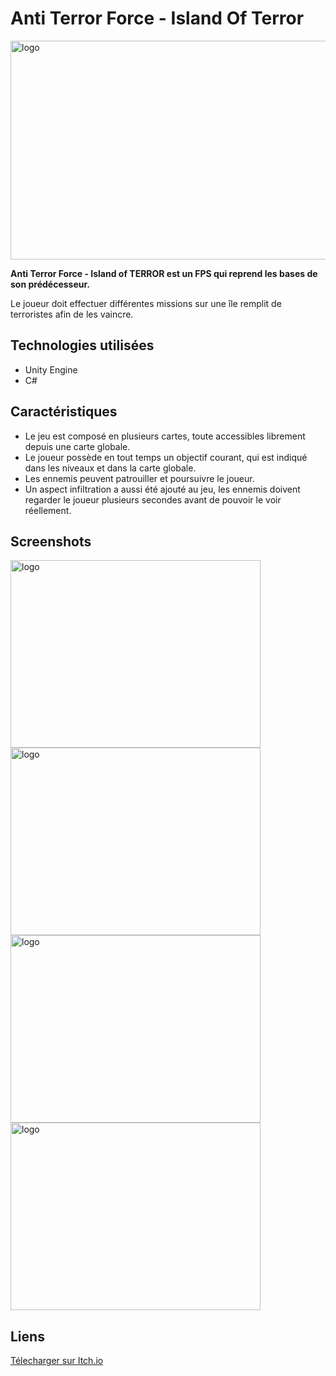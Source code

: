 # Anti Terror Force - Island Of Terror

<img class="img-fluid" src="https://helisoya.github.io/Portfolio/assets/img/portfolio/ATF2.png" alt="logo" height=350 width=600>

**Anti Terror Force - Island of TERROR est un FPS qui reprend les bases de son prédécesseur.**

Le joueur doit effectuer différentes missions sur une île remplit de terroristes afin de les vaincre.

## Technologies utilisées
- Unity Engine
- C#

## Caractéristiques
- Le jeu est composé en plusieurs cartes, toute accessibles librement depuis une carte globale.
- Le joueur possède en tout temps un objectif courant, qui est indiqué dans les niveaux et dans la carte globale.
- Les ennemis peuvent patrouiller et poursuivre le joueur.
- Un aspect infiltration a aussi été ajouté au jeu, les ennemis doivent regarder le joueur plusieurs secondes avant de pouvoir le voir réellement. 

## Screenshots

<div>
<img class="img-fluid" src="https://helisoya.github.io/Portfolio/assets/img/screenshots/AntiTerrorForce2/1.png" alt="logo" height=300 width=400>
<img class="img-fluid" src="https://helisoya.github.io/Portfolio/assets/img/screenshots/AntiTerrorForce2/2.png" alt="logo" height=300 width=400>
<img class="img-fluid" src="https://helisoya.github.io/Portfolio/assets/img/screenshots/AntiTerrorForce2/3.png" alt="logo" height=300 width=400>
<img class="img-fluid" src="https://helisoya.github.io/Portfolio/assets/img/screenshots/AntiTerrorForce2/4.png" alt="logo" height=300 width=400>
</div>


## Liens

<a href="https://helisoya.itch.io/anti-terror-force-island-of-terror">Télecharger sur Itch.io</a>
